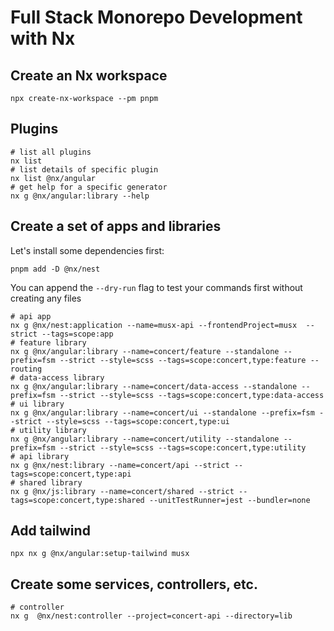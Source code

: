 # Full Stack Monorepo Development with Nx

## Create an Nx workspace

```shell
npx create-nx-workspace --pm pnpm
```

## Plugins

```shell
# list all plugins
nx list
# list details of specific plugin
nx list @nx/angular
# get help for a specific generator
nx g @nx/angular:library --help
```

## Create a set of apps and libraries

Let's install some dependencies first:

```shell
pnpm add -D @nx/nest

```

You can append the `--dry-run` flag to test your commands first without creating any files

```shell
# api app
nx g @nx/nest:application --name=musx-api --frontendProject=musx  --strict --tags=scope:app
# feature library
nx g @nx/angular:library --name=concert/feature --standalone --prefix=fsm --strict --style=scss --tags=scope:concert,type:feature --routing
# data-access library
nx g @nx/angular:library --name=concert/data-access --standalone --prefix=fsm --strict --style=scss --tags=scope:concert,type:data-access
# ui library
nx g @nx/angular:library --name=concert/ui --standalone --prefix=fsm --strict --style=scss --tags=scope:concert,type:ui
# utility library
nx g @nx/angular:library --name=concert/utility --standalone --prefix=fsm --strict --style=scss --tags=scope:concert,type:utility
# api library
nx g @nx/nest:library --name=concert/api --strict --tags=scope:concert,type:api
# shared library
nx g @nx/js:library --name=concert/shared --strict --tags=scope:concert,type:shared --unitTestRunner=jest --bundler=none
```

## Add tailwind

```shell
npx nx g @nx/angular:setup-tailwind musx
```

## Create some services, controllers, etc.

```shell
# controller
nx g  @nx/nest:controller --project=concert-api --directory=lib
```
